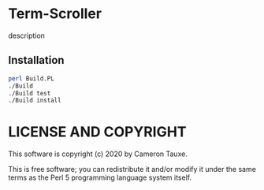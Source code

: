 # Term-Scroller

description

## Installation

```sh
perl Build.PL
./Build
./Build test
./Build install
```

# LICENSE AND COPYRIGHT

This software is copyright (c) 2020 by Cameron Tauxe.

This is free software; you can redistribute it and/or modify it under
the same terms as the Perl 5 programming language system itself.

